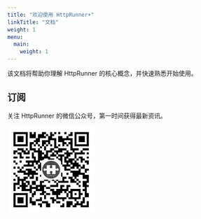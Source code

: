 ```yaml
---
title: "欢迎使用 HttpRunner+"
linkTitle: "文档"
weight: 1
menu:
  main:
    weight: 1
---
```


该文档将帮助你理解 HttpRunner 的核心概念，并快速熟悉开始使用。

## 订阅

关注 HttpRunner 的微信公众号，第一时间获得最新资讯。

<img src="/images/qrcode.jpg" alt="HttpRunner" width="200">

[HttpRunner]: https://github.com/httprunner/httprunner
[Boomer]: https://github.com/myzhan/boomer
[locust]: https://github.com/locustio/locust
[jmespath]: https://jmespath.org/
[allure]: https://docs.qameta.io/allure/
[HAR]: http://httparchive.org/
[plugin]: https://pkg.go.dev/plugin
[demo.json]: https://github.com/httprunner/hrp/blob/main/examples/demo.json
[examples]: https://github.com/httprunner/hrp/blob/main/examples/
